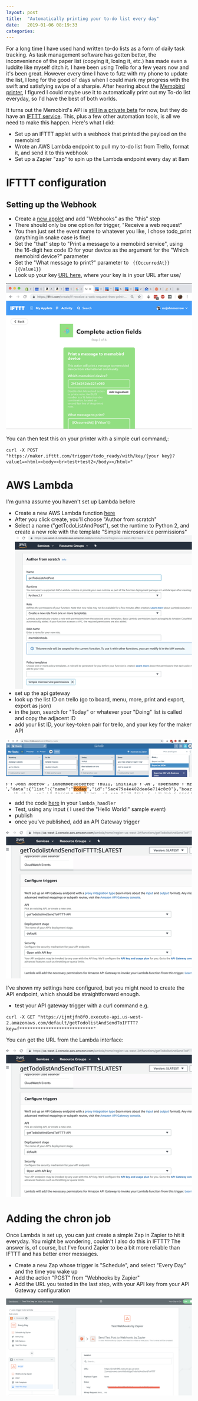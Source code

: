 ```yaml
---
layout: post
title:  "Automatically printing your to-do list every day"
date:   2019-01-06 08:19:33
categories:
---
```


For a long time I have used hand written to-do lists as a form of daily task tracking. As task management software has gotten better, the inconvenience of the paper list (copying it, losing it, etc.) has made even a luddite like myself ditch it.  I have been using Trello for a few years now and it's been great. However every time I have to futz with my phone to update the list, I long for the good ol' days when I could mark my progress with the swift and satisfying swipe of a sharpie. After hearing about the [Memobird printer](https://amzn.to/2RxkUt5), I figured I could maybe use it to automatically print out my To-do list everyday, so I'd have the best of both worlds.

It turns out the Memobird's API is [still in a private beta](/images/memobirdapi.png) for now, but they do have an [IFTTT service](https://ifttt.com/memobird). This, plus a few other automation tools, is all we need to make this happen. Here's what I did:

* Set up an IFTTT applet with a webhook that printed the payload on the memobird
* Wrote an AWS Lambda endpoint to pull my to-do  list from Trello, format it, and send it to this webhook
* Set up a Zapier "zap" to spin up the Lambda endpoint every day at  8am

# IFTTT configuration

## Setting up the Webhook

* Create a [new applet](https://ifttt.com/create) and add "Webhooks" as the "this" step
* There should only be one option for trigger, "Receive a web request"
* You then just set the event name to whatever you like, I chose todo_print (anything in snake case is fine)
* Set the "that" step to "Print a message to a memobird service", using the 16-digit hex code ID for your device as the argument for the "Which memobird device?" parameter
* Set the "What message to print?" parameter to ` {{OccurredAt}} {{Value1}}`
* Look up your key [URL here](https://ifttt.com/services/maker_webhooks/settings), where your key is in your URL after use/

![](/images/iftttconfig.png)

You can then test this on your printer with a simple curl command,:

```
curl -X POST "https://maker.ifttt.com/trigger/todo_ready/with/key/{your key}?value1=<html><body><br>test+test2</body></html>"
```

# AWS Lambda

I'm gunna assume you haven't set up Lambda before

* Create a new AWS Lambda function [here](https://us-west-2.console.aws.amazon.com/lambda/home)
* After you click create, you'll choose "Author from scratch"
* Select a name ("getTodoListAndPost"), set the runtime to Python 2, and create a new role with the template "Simple microservice permissions"
![](/images/lambdasetup.png)
* set up the api gateway
* look up the list ID on trello (go to board, menu, more, print and export, export as json)
* in the json, search for "Today" or whatever your "Doing" list is called and copy the adjacent ID
* add your list ID, your key-token pair for trello, and your key for the maker API

![](/images/trellojson.png)

![](/images/trellojsonid.png)

* add the code [here](tbd) in your `lambda_handler`
* Test, using any input ( I used the "Hello World!" sample event)
* publish
* once you've published, add an API Gateway trigger

![](/images/gatewaytrigger.png)

I've shown my settings here configured, but you might need to create the API endpoint, which should be straightforward enough.

* test your API gateway trigger with a curl command e.g.

```
curl -X GET "https://ijmtjfn8f0.execute-api.us-west-2.amazonaws.com/default/getTodolistAndSendToIFTTT?key=f****************************"
```

You can get the URL from the Lambda interface:

![](/images/gatewaytrigger.png)

# Adding the chron job

Once Lambda is set up, you can just create a simple Zap in Zapier to hit it everyday. You might be wondering, couldn't I also do this in IFTTT? The answer is, of course, but I've found Zapier to be a bit more reliable than IFTTT and has better error messages.

* Create a new Zap whose trigger is "Schedule", and select "Every Day" and the time you wake up
* Add the action "POST" from "Webhooks by Zapier"
* Add the URL you tested in the last step, with your API key from your API Gateway configuration


![](/images/zapiersetup.png)
